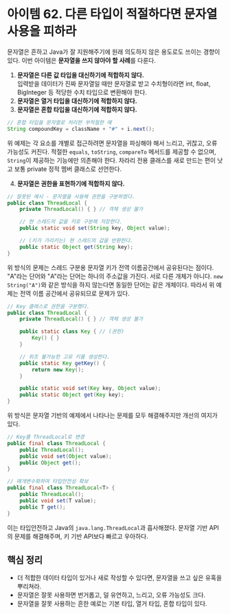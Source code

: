 # 아이템 62. 다른 타입이 적절하다면 문자열 사용을 피하라
문자열은 흔하고 Java가 잘 지원해주기에 원래 의도하지 않은 용도로도 쓰이는 경향이 있다. 이번 아이템은 **문자열을 쓰지 않아야 할 사례**를 다룬다.

1. **문자열은 다른 값 타입을 대신하기에 적합하지 않다.**  
입력받을 데이터가 진짜 문자열일 때만 문자열로 받고 수치형이라면 int, float, BigInteger 등 적당한 수치 타입으로 변환해야 한다.
2. **문자열은 열거 타입을 대신하기에 적합하지 않다.**
3. **문자열은 혼합 타입을 대신하기에 적합하지 않다.**

```java
// 혼합 타입을 문자열로 처리한 부적절한 예
String compoundKey = className + "#" + i.next();
```
위 예제는 각 요소를 개별로 접근하려면 문자열을 파싱해야 해서 느리고, 귀찮고, 오류 가능성도 커진다. 적절한 `equals`, `toString`, `compareTo` 메서드를 제공할 수 없으며, `String`이 제공하는 기능에만 의존해야 한다. 차라리 전용 클래스를 새로 만드는 편이 낫고 보통 private 정적 멤버 클래스로 선언한다.

4. **문자열은 권한을 표현하기에 적합하지 않다.**

```java
// 잘못된 예시 - 문자열을 사용해 권한을 구분하였다.
public class ThreadLocal {
    private ThreadLocal() { } // 객체 생성 불가

    // 현 스레드의 값을 키로 구분해 저장한다.
    public static void set(String key, Object value);

    // (키가 가리키는) 현 스레드의 값을 반환한다.
    public static Object get(String key);
}
```
위 방식의 문제는 스레드 구분용 문자열 키가 전역 이름공간에서 공유된다는 점이다. "A"라는 단어와 "A"라는 단어는 하나의 주소값을 가진다. 서로 다른 개체가 아니다. `new String("A")`와 같은 방식을 하지 않는다면 동일한 단어는 같은 개체이다. 따라서 위 예제는 전역 이름 공간에서 공유되므로 문제가 있다.

```java
// Key 클래스로 권한을 구분했다.
public class ThreadLocal {
    private ThreadLocal() { } // 객체 생성 불가

    public static class Key { // (권한)
        Key() { }
    }

    // 위조 불가능한 고유 키를 생성한다.
    public static Key getKey() {
        return new Key();
    }

    public static void set(Key key, Object value);
    public static Object get(Key key);
}
```
위 방식은 문자열 기반의 예제에서 나타나는 문제를 모두 해결해주지만 개선의 여지가 있다.

```java
// Key를 ThreadLocal로 변경
public final class ThreadLocal {
    public ThreadLocal();
    public void set(Object value);
    public Object get();
}
```

```java
// 매개변수화하여 타입안전성 확보
public final class ThreadLocal<T> {
    public ThreadLocal();
    public void set(T value);
    public T get();
}
```
이는 타입안전하고 Java의 `java.lang.ThreadLocal`과 흡사해졌다. 문자열 기반 API의 문제를 해결해주며, 키 기반 API보다 빠르고 우아하다.

## 핵심 정리
- 더 적합한 데이터 타입이 있거나 새로 작성할 수 있다면, 문자열을 쓰고 싶은 유혹을 뿌리쳐라.
- 문자열은 잘못 사용하면 번거롭고, 덜 유연하고, 느리고, 오류 가능성도 크다.
- 문자열을 잘못 사용하는 흔한 예로는 기본 타입, 열거 타입, 혼합 타입이 있다.